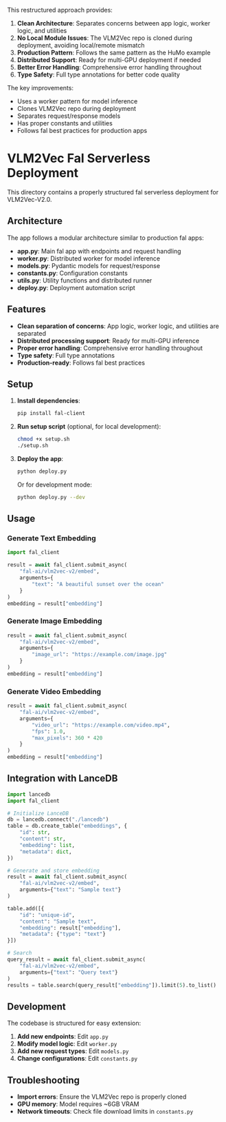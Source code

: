 
This restructured approach provides:

1. **Clean Architecture**: Separates concerns between app logic, worker logic, and utilities
2. **No Local Module Issues**: The VLM2Vec repo is cloned during deployment, avoiding local/remote mismatch
3. **Production Pattern**: Follows the same pattern as the HuMo example
4. **Distributed Support**: Ready for multi-GPU deployment if needed
5. **Better Error Handling**: Comprehensive error handling throughout
6. **Type Safety**: Full type annotations for better code quality

The key improvements:
- Uses a worker pattern for model inference
- Clones VLM2Vec repo during deployment
- Separates request/response models
- Has proper constants and utilities
- Follows fal best practices for production apps

# VLM2Vec Fal Serverless Deployment

This directory contains a properly structured fal serverless deployment for VLM2Vec-V2.0.

## Architecture

The app follows a modular architecture similar to production fal apps:

- **app.py**: Main fal app with endpoints and request handling
- **worker.py**: Distributed worker for model inference
- **models.py**: Pydantic models for request/response
- **constants.py**: Configuration constants
- **utils.py**: Utility functions and distributed runner
- **deploy.py**: Deployment automation script

## Features

- **Clean separation of concerns**: App logic, worker logic, and utilities are separated
- **Distributed processing support**: Ready for multi-GPU inference
- **Proper error handling**: Comprehensive error handling throughout
- **Type safety**: Full type annotations
- **Production-ready**: Follows fal best practices

## Setup

1. **Install dependencies**:
   ```bash
   pip install fal-client
   ```

2. **Run setup script** (optional, for local development):
   ```bash
   chmod +x setup.sh
   ./setup.sh
   ```

3. **Deploy the app**:
   ```bash
   python deploy.py
   ```

   Or for development mode:
   ```bash
   python deploy.py --dev
   ```

## Usage

### Generate Text Embedding

```python
import fal_client

result = await fal_client.submit_async(
    "fal-ai/vlm2vec-v2/embed",
    arguments={
        "text": "A beautiful sunset over the ocean"
    }
)
embedding = result["embedding"]
```

### Generate Image Embedding

```python
result = await fal_client.submit_async(
    "fal-ai/vlm2vec-v2/embed",
    arguments={
        "image_url": "https://example.com/image.jpg"
    }
)
embedding = result["embedding"]
```

### Generate Video Embedding

```python
result = await fal_client.submit_async(
    "fal-ai/vlm2vec-v2/embed",
    arguments={
        "video_url": "https://example.com/video.mp4",
        "fps": 1.0,
        "max_pixels": 360 * 420
    }
)
embedding = result["embedding"]
```

## Integration with LanceDB

```python
import lancedb
import fal_client

# Initialize LanceDB
db = lancedb.connect("./lancedb")
table = db.create_table("embeddings", {
    "id": str,
    "content": str,
    "embedding": list,
    "metadata": dict,
})

# Generate and store embedding
result = await fal_client.submit_async(
    "fal-ai/vlm2vec-v2/embed",
    arguments={"text": "Sample text"}
)

table.add([{
    "id": "unique-id",
    "content": "Sample text",
    "embedding": result["embedding"],
    "metadata": {"type": "text"}
}])

# Search
query_result = await fal_client.submit_async(
    "fal-ai/vlm2vec-v2/embed",
    arguments={"text": "Query text"}
)
results = table.search(query_result["embedding"]).limit(5).to_list()
```

## Development

The codebase is structured for easy extension:

1. **Add new endpoints**: Edit `app.py`
2. **Modify model logic**: Edit `worker.py`
3. **Add new request types**: Edit `models.py`
4. **Change configurations**: Edit `constants.py`

## Troubleshooting

- **Import errors**: Ensure the VLM2Vec repo is properly cloned
- **GPU memory**: Model requires ~6GB VRAM
- **Network timeouts**: Check file download limits in `constants.py`


